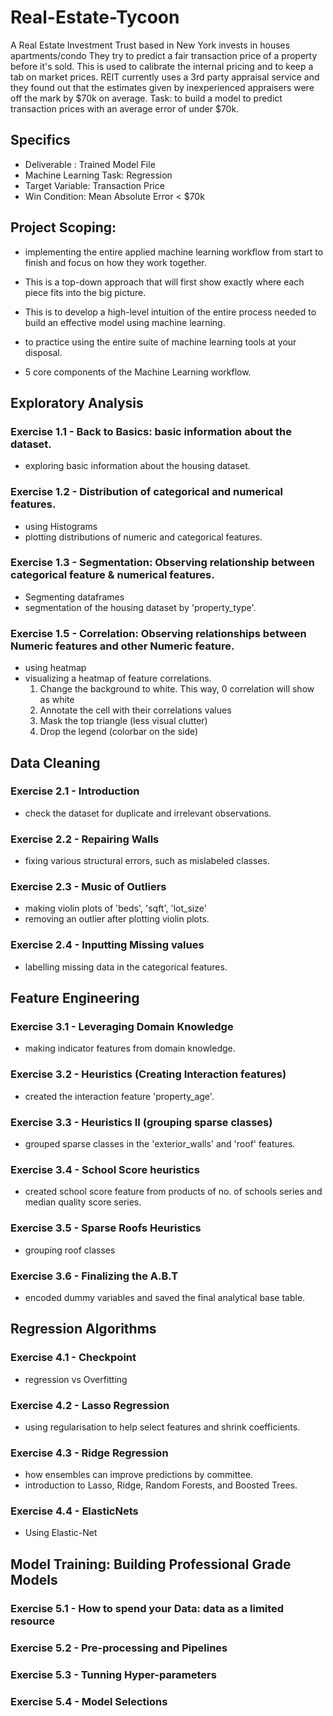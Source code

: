 # Real-Estate-Tycoon

A Real Estate Investment Trust based in New York invests in houses apartments/condo
They try to predict a fair transaction price of a property before it's sold. 
This is used to calibrate the internal pricing and to keep a tab on market prices.
REIT currently uses a 3rd party appraisal service and they found out that the estimates
given by inexperienced appraisers were off the mark by $70k on average. 
Task: to build a model to predict transaction prices with an average error of under $70k.

## Specifics
- Deliverable : Trained Model File
- Machine Learning Task: Regression
- Target Variable: Transaction Price
- Win Condition: Mean Absolute Error < $70k

## Project Scoping:
- implementing the entire applied machine learning workflow from start to finish 
  and focus on how they work together.

- This is a top-down approach that will first show  exactly where each piece fits
  into the big picture.

- This is to develop a high-level intuition of the entire process needed to build 
  an effective model using machine learning. 

- to practice using the entire suite of machine learning tools at your disposal.

- 5 core components of the Machine Learning workflow. 


## Exploratory Analysis
### Exercise 1.1 - Back to Basics: basic information about the dataset. 
- exploring basic information about the housing dataset.
### Exercise 1.2 - Distribution of categorical and numerical features.
- using Histograms
- plotting distributions of numeric and categorical features.

### Exercise 1.3 - Segmentation: Observing relationship between categorical feature & numerical features.
- Segmenting dataframes
- segmentation of the housing dataset by 'property_type'.
### Exercise 1.5 - Correlation: Observing relationships between Numeric features and other Numeric feature. 
- using heatmap
- visualizing a heatmap of feature correlations.
  1. Change the background to white. This way, 0 correlation will show as white
  2. Annotate the cell with their correlations values
  3. Mask the top triangle (less visual clutter)
  4. Drop the legend (colorbar on the side)


## Data Cleaning
### Exercise 2.1 - Introduction
- check the dataset for duplicate and irrelevant observations.
### Exercise 2.2 - Repairing Walls
- fixing various structural errors, such as mislabeled classes.
### Exercise 2.3 - Music of Outliers
- making violin plots of 'beds', 'sqft', 'lot_size'
- removing an outlier after plotting violin plots.
### Exercise 2.4 - Inputting Missing values
- labelling missing data in the categorical features.

## Feature Engineering
### Exercise 3.1 - Leveraging Domain Knowledge
- making indicator features from domain knowledge.
### Exercise 3.2 - Heuristics (Creating Interaction features)
- created the interaction feature 'property_age'.
### Exercise 3.3 - Heuristics II (grouping sparse classes)
- grouped sparse classes in the 'exterior_walls' and 'roof' features.
### Exercise 3.4 - School Score heuristics
- created school score feature from products of no. of schools series and median quality score series. 
### Exercise 3.5 - Sparse Roofs Heuristics
- grouping roof classes
### Exercise 3.6 - Finalizing the A.B.T
- encoded dummy variables and saved the final analytical base table.
## Regression Algorithms

### Exercise 4.1 - Checkpoint
- regression vs Overfitting
### Exercise 4.2 - Lasso Regression
- using regularisation to help select features and shrink coefficients.

### Exercise 4.3 - Ridge Regression
- how ensembles can improve predictions by committee.
- introduction to Lasso, Ridge, Random Forests, and Boosted Trees.

### Exercise 4.4 - ElasticNets
- Using Elastic-Net
## Model Training: Building Professional Grade Models

### Exercise 5.1 - How to spend your Data: data as a limited resource
### Exercise 5.2 - Pre-processing and Pipelines
### Exercise 5.3 - Tunning Hyper-parameters
### Exercise 5.4 - Model Selections

